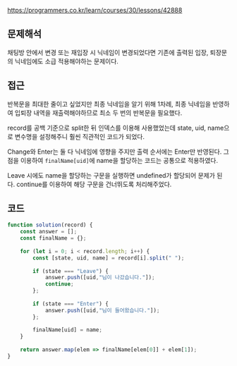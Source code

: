 https://programmers.co.kr/learn/courses/30/lessons/42888

## 문제해석
채팅방 안에서 변경 또는 재입장 시 닉네임이 변경되었다면
기존에 출력된 입장, 퇴장문의 닉네임에도 소급 적용해야하는 문제이다.

## 접근
반복문을 최대한 줄이고 싶었지만
최종 닉네임을 알기 위해 1차례, 최종 닉네임을 반영하여 입퇴장 내역을 재출력해야하므로 최소 두 번의 반복문을 필요했다. 

record를 공백 기준으로 split한 뒤 인덱스를 이용해 사용했었는데 state, uid, name으로 변수명을 설정해주니 훨씬 직관적인 코드가 되었다. 

Change와 Enter는 둘 다 닉네임에 영향을 주지만 출력 순서에는 Enter만 반영된다. 그 점을 이용하여 `finalName[uid]`에 name을 할당하는 코드는 공통으로 적용하였다.

Leave 시에도 name을 할당하는 구문을 실행하면 undefined가 할당되어 문제가 된다. continue를 이용하여 해당 구문을 건너뛰도록 처리해주었다.

## 코드
```js
function solution(record) {
    const answer = [];
    const finalName = {};
    
    for (let i = 0; i < record.length; i++) {
        const [state, uid, name] = record[i].split(" ");
        
        if (state === "Leave") {
            answer.push([uid,"님이 나갔습니다."]);
            continue;
        };
        
        if (state === "Enter") {
            answer.push([uid,"님이 들어왔습니다."]);
        };
        
        finalName[uid] = name;
    }
    
    return answer.map(elem => finalName[elem[0]] + elem[1]);
}
```
